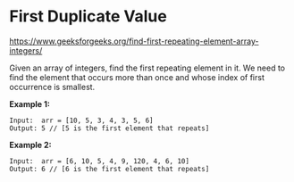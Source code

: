 # First Duplicate Value

https://www.geeksforgeeks.org/find-first-repeating-element-array-integers/

Given an array of integers, find the first repeating element in it. We need to find the element that occurs more than once and whose index of first occurrence is smallest. 

**Example 1:**
```
Input:  arr = [10, 5, 3, 4, 3, 5, 6]
Output: 5 // [5 is the first element that repeats]
```

**Example 2:**
```
Input:  arr = [6, 10, 5, 4, 9, 120, 4, 6, 10]
Output: 6 // [6 is the first element that repeats]
```